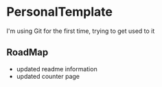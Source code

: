 # PersonalTemplate
I'm using Git for the first time, trying to get used to it

## RoadMap
* updated readme information
* updated counter page